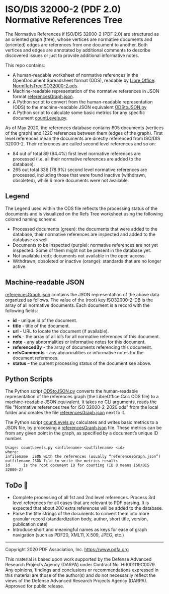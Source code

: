 # **ISO/DIS 32000-2 (PDF 2.0) Normative References Tree**

The Normative References if ISO/DIS 32000-2 (PDF 2.0) are structured as an oriented graph (tree), whose vertices are normative documents and (oriented) edges are references from one document to another. Both vertices and edges are annotated by additional comments to describe discovered issues or just to provide additional informative notes. 

This repo contains:

- A human-readable worksheet of normative references in the OpenDocument Spreadsheet format (ODS), readable by [Libre Office](https://www.libreoffice.org/): [NormRefsTreeISO32000-2.ods](NormRefsTreeISO32000-2.ods).
- Machine-readable representation of the normative references in JSON format [referencesGraph.json](referencesGraph.json).
- A Python script to convert from the human-readable representation (ODS) to the machine-readable JSON equivalent [ODStoJSON.py](ODStoJSON.py) 
- A Python script to calculate some basic metrics for any specific document [countLevels.py](countLevels.py).

As of May 2020, the references database contains 605 documents (vertices of the graph) and 1220 references between them (edges of the graph). First level references mean the documents are directly referenced from ISO/DIS 32000-2. Their references are called second level references and so on:

- 84 out of total 89 (94.4%) first level normative references are processed (i.e. all their normative references are added to the database).
- 265 out total 336 (78.9%) second level normative references are processed, including those that were found inactive (withdrawn, obsoleted), while 6 more documents were not available.

## **Legend**

The Legend used within the ODS file reflects the processing status of the documents and is visualized on the Refs Tree worksheet using the following colored naming scheme:
- Processed documents (green): the documents that were added to the database, their normative references are inspected and added to the database as well.
- Documents to be inspected (purple): normative references are not yet inspected. Some of them might not be present in the database yet.
- Not available (red): documents not available in the open access.
- Withdrawn, obsoleted or inactive (orange): standards that are no longer active.

## **Machine-readable JSON**

[referencesGraph.json](referencesGraph.json) contains the JSON representation of the above data organized as follows. The value of the (root) key ISO32000-2-DB is the array of all normative documents. 
Each document is a record with the following fields:
- **id** - unique id of the document.
- **title** - title of the document.
- **url** - URL to locate the document (if available).
- **refs** - the array of all id’s for all normative references of this document.
- **note** - any abnormalities or informative notes for this document.
- **referencedBy** - the array of documents referencing this document.
- **refsComments** - any abnormalities or informative notes for the document references.
- **status** – the current processing status of the document see above.

## **Python Scripts**

The Python script [ODStoJSON.py](ODStoJSON.py) converts the human-readable representation of the references graph (the LibreOffice Calc ODS file) to a machine-readable JSON equivalent. It takes no CLI arguments, reads the file "Normative references tree for ISO 32000-2_2020.ods" from the local folder and creates the file [referencesGraph.json](referencesGraph.json) next to it.

The Python script [countLevels.py](countLevels.py) calculates and writes basic metrics to a JSON file, by processing a [referencesGraph.json](referencesGraph.json) file. These metrics can be from any given point in the graph, as specified by a document’s unique ID number. 
```
Usage: countLevels.py <infilename> <outfilename> <id>
where:
infilename	JSON with the references (usually “referencesGraph.json”)
outfilename	JSON file to write the metrics results
id		is the root document ID for counting (ID 0 means ISO/DIS 32000-2)
```

## **ToDo** :pushpin:

- Complete processing of all 1st and 2nd level references. Process 3rd level references for all cases that are relevant to PDF parsing. It is expected that about 200 extra references will be added to the database.
- Parse the title strings of the documents to convert them into more granular record (standardization body, author, short title, version, publication date)
- Introduce short and meaningful names as keys for ease of graph navigation (such as PDF20, XML11, X.509, JPEG, etc.)

---
Copyright 2020 PDF Association, Inc. https://www.pdfa.org

This material is based upon work supported by the Defense Advanced Research Projects Agency (DARPA) under Contract No. HR001119C0079. Any opinions, findings and conclusions or recommendations expressed in this material are those of the author(s) and do not necessarily reflect the views of the Defense Advanced Research Projects Agency (DARPA). Approved for public release.
